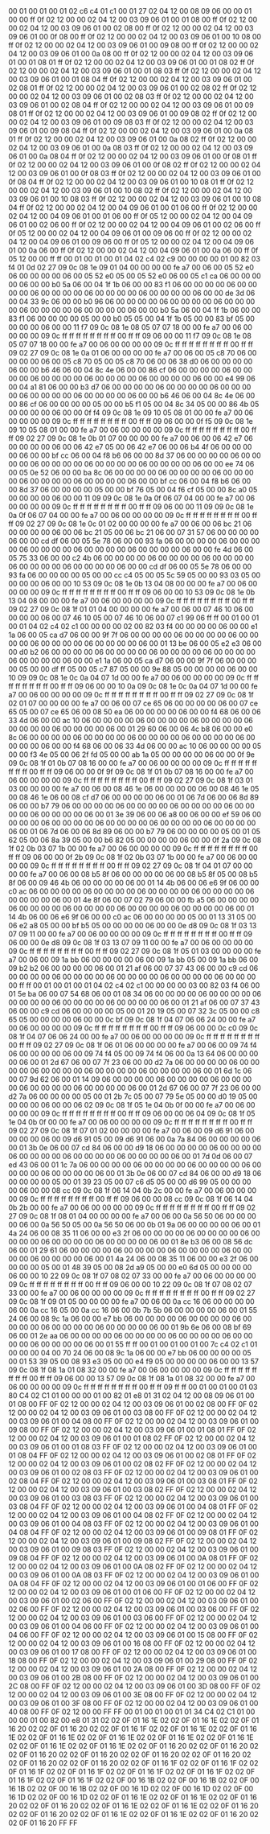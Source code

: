 <METERDATA>
<OBISCODES>
00 01 00 01 00 01 02 c6 c4 01 c1 00 01 27 02 04 12 00 08 09 06 00 00 01 00 00 ff 0f 02 12 00 00 02 04 12 00 03 09 06 01 00 01 08 00 ff 0f 02 12 00 00 02 04 12 00 03 09 06 01 00 02 08 00 ff 0f 02 12 00 00 02 04 12 00 03 09 06 01 00 0f 08 00 ff 0f 02 12 00 00 02 04 12 00 03 09 06 01 00 10 08 00 ff 0f 02 12 00 00 02 04 12 00 03 09 06 01 00 09 08 00 ff 0f 02 12 00 00 02 04 12 00 03 09 06 01 00 0a 08 00 ff 0f 02 12 00 00 02 04 12 00 03 09 06 01 00 01 08 01 ff 0f 02 12 00 00 02 04 12 00 03 09 06 01 00 01 08 02 ff 0f 02 12 00 00 02 04 12 00 03 09 06 01 00 01 08 03 ff 0f 02 12 00 00 02 04 12 00 03 09 06 01 00 01 08 04 ff 0f 02 12 00 00 02 04 12 00 03 09 06 01 00 02 08 01 ff 0f 02 12 00 00 02 04 12 00 03 09 06 01 00 02 08 02 ff 0f 02 12 00 00 02 04 12 00 03 09 06 01 00 02 08 03 ff 0f 02 12 00 00 02 04 12 00 03 09 06 01 00 02 08 04 ff 0f 02 12 00 00 02 04 12 00 03 09 06 01 00 09 08 01 ff 0f 02 12 00 00 02 04 12 00 03 09 06 01 00 09 08 02 ff 0f 02 12 00 00 02 04 12 00 03 09 06 01 00 09 08 03 ff 0f 02 12 00 00 02 04 12 00 03 09 06 01 00 09 08 04 ff 0f 02 12 00 00 02 04 12 00 03 09 06 01 00 0a 08 01 ff 0f 02 12 00 00 02 04 12 00 03 09 06 01 00 0a 08 02 ff 0f 02 12 00 00 02 04 12 00 03 09 06 01 00 0a 08 03 ff 0f 02 12 00 00 02 04 12 00 03 09 06 01 00 0a 08 04 ff 0f 02 12 00 00 02 04 12 00 03 09 06 01 00 0f 08 01 ff 0f 02 12 00 00 02 04 12 00 03 09 06 01 00 0f 08 02 ff 0f 02 12 00 00 02 04 12 00 03 09 06 01 00 0f 08 03 ff 0f 02 12 00 00 02 04 12 00 03 09 06 01 00 0f 08 04 ff 0f 02 12 00 00 02 04 12 00 03 09 06 01 00 10 08 01 ff 0f 02 12 00 00 02 04 12 00 03 09 06 01 00 10 08 02 ff 0f 02 12 00 00 02 04 12 00 03 09 06 01 00 10 08 03 ff 0f 02 12 00 00 02 04 12 00 03 09 06 01 00 10 08 04 ff 0f 02 12 00 00 02 04 12 00 04 09 06 01 00 01 06 00 ff 0f 02 12 00 00 02 04 12 00 04 09 06 01 00 01 06 00 ff 0f 05 12 00 00 02 04 12 00 04 09 06 01 00 02 06 00 ff 0f 02 12 00 00 02 04 12 00 04 09 06 01 00 02 06 00 ff 0f 05 12 00 00 02 04 12 00 04 09 06 01 00 09 06 00 ff 0f 02 12 00 00 02 04 12 00 04 09 06 01 00 09 06 00 ff 0f 05 12 00 00 02 04 12 00 04 09 06 01 00 0a 06 00 ff 0f 02 12 00 00 02 04 12 00 04 09 06 01 00 0a 06 00 ff 0f 05 12 00 00 ff ff 
</OBISCODES>
<OBISDATA>
00 01 00 01 00 01 04 02 c4 02 c9 00 00 00 00 01 00 82 03 f4 01 0d 02 27 09 0c 08 1e 09 01 04 00 00 00 00 fe a7 00 06 00 05 52 e0 06 00 00 00 00 06 00 05 52 e0 05 00 05 52 e0 06 00 05 c1 ca 06 00 00 00 00 06 00 00 b0 5a 06 00 04 1f 1b 06 00 00 83 f1 06 00 00 00 00 06 00 00 00 00 06 00 00 00 00 06 00 00 00 00 06 00 00 00 00 06 00 00 de 3d 06 00 04 33 9c 06 00 00 b0 96 06 00 00 00 00 06 00 00 00 00 06 00 00 00 00 06 00 00 00 00 06 00 00 00 00 06 00 00 b0 5a 06 00 04 1f 1b 06 00 00 83 f1 06 00 00 00 00 05 00 00 b0 05 05 00 04 1f 1b 05 00 00 83 bf 05 00 00 00 00 06 00 00 11 f7 09 0c 08 1e 08 05 07 07 18 00 00 fe a7 00 06 00 00 00 00 09 0c ff ff ff ff ff ff ff ff 00 ff ff 09 06 00 00 11 f7 09 0c 08 1e 08 05 07 07 18 00 00 fe a7 00 06 00 00 00 00 09 0c ff ff ff ff ff ff ff ff 00 ff ff 09 02 27 09 0c 08 1e 0a 01 06 00 00 00 00 fe a7 00 06 00 05 c8 70 06 00 00 00 00 06 00 05 c8 70 05 00 05 c8 70 06 00 06 38 d0 06 00 00 00 00 06 00 00 b6 46 06 00 04 8c 4e 06 00 00 86 cf 06 00 00 00 00 06 00 00 00 00 06 00 00 00 00 06 00 00 00 00 06 00 00 00 00 06 00 00 e4 99 06 00 04 a1 81 06 00 00 b3 d7 06 00 00 00 00 06 00 00 00 00 06 00 00 00 00 06 00 00 00 00 06 00 00 00 00 06 00 00 b6 46 06 00 04 8c 4e 06 00 00 86 cf 06 00 00 00 00 05 00 00 b5 f1 05 00 04 8c 34 05 00 00 86 4b 05 00 00 00 00 06 00 00 0f f4 09 0c 08 1e 09 10 05 08 01 00 00 fe a7 00 06 00 00 00 00 09 0c ff ff ff ff ff ff ff ff 00 ff ff 09 06 00 00 0f f5 09 0c 08 1e 09 10 05 08 01 00 00 fe a7 00 06 00 00 00 00 09 0c ff ff ff ff ff ff ff ff 00 ff ff 09 02 27 09 0c 08 1e 0b 01 07 00 00 00 00 fe a7 00 06 00 06 42 e7 06 00 00 00 00 06 00 06 42 e7 05 00 06 42 e7 06 00 06 b4 4f 06 00 00 00 00 06 00 00 bf cc 06 00 04 f8 b6 06 00 00 8d 37 06 00 00 00 00 06 00 00 00 00 06 00 00 00 00 06 00 00 00 00 06 00 00 00 00 06 00 00 ee 74 06 00 05 0e 52 06 00 00 ba 8c 06 00 00 00 00 06 00 00 00 00 06 00 00 00 00 06 00 00 00 00 06 00 00 00 00 06 00 00 bf cc 06 00 04 f8 b6 06 00 00 8d 37 06 00 00 00 00 05 00 00 bf 76 05 00 04 f6 cf 05 00 00 8c a0 05 00 00 00 00 06 00 00 11 09 09 0c 08 1e 0a 0f 06 07 04 00 00 fe a7 00 06 00 00 00 00 09 0c ff ff ff ff ff ff ff ff 00 ff ff 09 06 00 00 11 09 09 0c 08 1e 0a 0f 06 07 04 00 00 fe a7 00 06 00 00 00 00 09 0c ff ff ff ff ff ff ff ff 00 ff ff 09 02 27 09 0c 08 1e 0c 01 02 00 00 00 00 fe a7 00 06 00 06 bc 21 06 00 00 00 00 06 00 06 bc 21 05 00 06 bc 21 06 00 07 31 57 06 00 00 00 00 06 00 00 cd df 06 00 05 5e 78 06 00 00 93 fa 06 00 00 00 00 06 00 00 00 00 06 00 00 00 00 06 00 00 00 00 06 00 00 00 00 06 00 00 fe 4d 06 00 05 75 33 06 00 00 c2 4b 06 00 00 00 00 06 00 00 00 00 06 00 00 00 00 06 00 00 00 00 06 00 00 00 00 06 00 00 cd df 06 00 05 5e 78 06 00 00 93 fa 06 00 00 00 00 05 00 00 cc c4 05 00 05 5c 59 05 00 00 93 03 05 00 00 00 00 06 00 00 10 53 09 0c 08 1e 0b 13 04 08 00 00 00 fe a7 00 06 00 00 00 00 09 0c ff ff ff ff ff ff ff ff 00 ff ff 09 06 00 00 10 53 09 0c 08 1e 0b 13 04 08 00 00 00 fe a7 00 06 00 00 00 00 09 0c ff ff ff ff ff ff ff ff 00 ff ff 09 02 27 09 0c 08 1f 01 01 04 00 00 00 00 fe a7 00 06 00 07 46 10 06 00 00 00 00 06 00 07 46 10 05 00 07 46 10 06 00 07 c1 99 06 ff ff 
00 01 00 01 00 01 04 02 c4 02 c1 00 00 00 00 02 00 82 03 f4 00 00 00 00 06 00 00 e1 1a 06 00 05 ca d7 06 00 00 9f 7f 06 00 00 00 00 06 00 00 00 00 06 00 00 00 00 06 00 00 00 00 06 00 00 00 00 06 00 01 13 be 06 00 05 e2 e3 06 00 00 d0 b2 06 00 00 00 00 06 00 00 00 00 06 00 00 00 00 06 00 00 00 00 06 00 00 00 00 06 00 00 e1 1a 06 00 05 ca d7 06 00 00 9f 7f 06 00 00 00 00 05 00 00 df ff 05 00 05 c7 87 05 00 00 9e 88 05 00 00 00 00 06 00 00 10 09 09 0c 08 1e 0c 0a 04 07 1d 00 00 fe a7 00 06 00 00 00 00 09 0c ff ff ff ff ff ff ff ff 00 ff ff 09 06 00 00 10 0a 09 0c 08 1e 0c 0a 04 07 1d 00 00 fe a7 00 06 00 00 00 00 09 0c ff ff ff ff ff ff ff ff 00 ff ff 09 02 27 09 0c 08 1f 02 01 07 00 00 00 00 fe a7 00 06 00 07 ce 65 06 00 00 00 00 06 00 07 ce 65 05 00 07 ce 65 06 00 08 50 ea 06 00 00 00 00 06 00 00 f4 68 06 00 06 33 4d 06 00 00 ac 10 06 00 00 00 00 06 00 00 00 00 06 00 00 00 00 06 00 00 00 00 06 00 00 00 00 06 00 01 29 60 06 00 06 4c b8 06 00 00 e0 8c 06 00 00 00 00 06 00 00 00 00 06 00 00 00 00 06 00 00 00 00 06 00 00 00 00 06 00 00 f4 68 06 00 06 33 4d 06 00 00 ac 10 06 00 00 00 00 05 00 00 f3 4e 05 00 06 2f fd 05 00 00 ab 1a 05 00 00 00 00 06 00 00 0f 9e 09 0c 08 1f 01 0b 07 08 16 00 00 fe a7 00 06 00 00 00 00 09 0c ff ff ff ff ff ff ff ff 00 ff ff 09 06 00 00 0f 9f 09 0c 08 1f 01 0b 07 08 16 00 00 fe a7 00 06 00 00 00 00 09 0c ff ff ff ff ff ff ff ff 00 ff ff 09 02 27 09 0c 08 1f 03 01 03 00 00 00 00 fe a7 00 06 00 08 46 1e 06 00 00 00 00 06 00 08 46 1e 05 00 08 46 1e 06 00 08 cf d7 06 00 00 00 00 06 00 01 06 7d 06 00 06 8d 89 06 00 00 b7 79 06 00 00 00 00 06 00 00 00 00 06 00 00 00 00 06 00 00 00 00 06 00 00 00 00 06 00 01 3e 39 06 00 06 a8 00 06 00 00 ef 59 06 00 00 00 00 06 00 00 00 00 06 00 00 00 00 06 00 00 00 00 06 00 00 00 00 06 00 01 06 7d 06 00 06 8d 89 06 00 00 b7 79 06 00 00 00 00 05 00 01 05 62 05 00 06 8a 39 05 00 00 b6 82 05 00 00 00 00 06 00 00 0f 2a 09 0c 08 1f 02 0b 03 07 1b 00 00 fe a7 00 06 00 00 00 00 09 0c ff ff ff ff ff ff ff ff 00 ff ff 09 06 00 00 0f 2b 09 0c 08 1f 02 0b 03 07 1b 00 00 fe a7 00 06 00 00 00 00 09 0c ff ff ff ff ff ff ff ff 00 ff ff 09 02 27 09 0c 08 1f 04 01 07 00 00 00 00 fe a7 00 06 00 08 b5 8f 06 00 00 00 00 06 00 08 b5 8f 05 00 08 b5 8f 06 00 09 46 4b 06 00 00 00 00 06 00 01 14 4b 06 00 06 e6 9f 06 00 00 c0 ac 06 00 00 00 00 06 00 00 00 00 06 00 00 00 00 06 00 00 00 00 06 00 00 00 00 06 00 01 4e 8f 06 00 07 02 79 06 00 00 fb a5 06 00 00 00 00 06 00 00 00 00 06 00 00 00 00 06 00 00 00 00 06 00 00 00 00 06 00 01 14 4b 06 00 06 e6 9f 06 00 00 c0 ac 06 00 00 00 00 05 00 01 13 31 05 00 06 e2 a8 05 00 00 bf b5 05 00 00 00 00 06 00 00 0e d8 09 0c 08 1f 03 13 07 09 11 00 00 fe a7 00 06 00 00 00 00 09 0c ff ff ff ff ff ff ff ff 00 ff ff 09 06 00 00 0e d8 09 0c 08 1f 03 13 07 09 11 00 00 fe a7 00 06 00 00 00 00 09 0c ff ff ff ff ff ff ff ff 00 ff ff 09 02 27 09 0c 08 1f 05 01 03 00 00 00 00 fe a7 00 06 00 09 1a bb 06 00 00 00 00 06 00 09 1a bb 05 00 09 1a bb 06 00 09 b2 b2 06 00 00 00 00 06 00 01 21 af 06 00 07 37 43 06 00 00 c9 cd 06 00 00 00 00 06 00 00 00 00 06 00 00 00 00 06 00 00 00 00 06 00 00 00 00 ff ff 
00 01 00 01 00 01 04 02 c4 02 c1 00 00 00 00 03 00 82 03 f4 06 00 01 5e ba 06 00 07 54 68 06 00 01 08 34 06 00 00 00 00 06 00 00 00 00 06 00 00 00 00 06 00 00 00 00 06 00 00 00 00 06 00 01 21 af 06 00 07 37 43 06 00 00 c9 cd 06 00 00 00 00 05 00 01 20 19 05 00 07 32 3c 05 00 00 c8 65 05 00 00 00 00 06 00 00 0c bf 09 0c 08 1f 04 07 06 06 24 00 00 fe a7 00 06 00 00 00 00 09 0c ff ff ff ff ff ff ff ff 00 ff ff 09 06 00 00 0c c0 09 0c 08 1f 04 07 06 06 24 00 00 fe a7 00 06 00 00 00 00 09 0c ff ff ff ff ff ff ff ff 00 ff ff 09 02 27 09 0c 08 1f 06 01 06 00 00 00 00 fe a7 00 06 00 09 74 f4 06 00 00 00 00 06 00 09 74 f4 05 00 09 74 f4 06 00 0a 13 64 06 00 00 00 00 06 00 01 2d 67 06 00 07 7f 23 06 00 00 d2 7a 06 00 00 00 00 06 00 00 00 00 06 00 00 00 00 06 00 00 00 00 06 00 00 00 00 06 00 01 6d 1c 06 00 07 9d 62 06 00 01 14 09 06 00 00 00 00 06 00 00 00 00 06 00 00 00 00 06 00 00 00 00 06 00 00 00 00 06 00 01 2d 67 06 00 07 7f 23 06 00 00 d2 7a 06 00 00 00 00 05 00 01 2b 7c 05 00 07 79 5e 05 00 00 d0 19 05 00 00 00 00 06 00 00 06 02 09 0c 08 1f 05 1e 04 0b 0f 00 00 fe a7 00 06 00 00 00 00 09 0c ff ff ff ff ff ff ff ff 00 ff ff 09 06 00 00 06 04 09 0c 08 1f 05 1e 04 0b 0f 00 00 fe a7 00 06 00 00 00 00 09 0c ff ff ff ff ff ff ff ff 00 ff ff 09 02 27 09 0c 08 1f 07 01 02 00 00 00 00 fe a7 00 06 00 09 d6 91 06 00 00 00 00 06 00 09 d6 91 05 00 09 d6 91 06 00 0a 7a 84 06 00 00 00 00 06 00 01 3b 0e 06 00 07 cd 84 06 00 00 d9 18 06 00 00 00 00 06 00 00 00 00 06 00 00 00 00 06 00 00 00 00 06 00 00 00 00 06 00 01 7d 0d 06 00 07 ed 43 06 00 01 1c 7a 06 00 00 00 00 06 00 00 00 00 06 00 00 00 00 06 00 00 00 00 06 00 00 00 00 06 00 01 3b 0e 06 00 07 cd 84 06 00 00 d9 18 06 00 00 00 00 05 00 01 39 23 05 00 07 c6 d5 05 00 00 d6 99 05 00 00 00 00 06 00 00 08 cc 09 0c 08 1f 06 14 04 0b 2c 00 00 fe a7 00 06 00 00 00 00 09 0c ff ff ff ff ff ff ff ff 00 ff ff 09 06 00 00 08 cc 09 0c 08 1f 06 14 04 0b 2b 00 00 fe a7 00 06 00 00 00 00 09 0c ff ff ff ff ff ff ff ff 00 ff ff 09 02 27 09 0c 08 1f 08 01 04 00 00 00 00 fe a7 00 06 00 0a 56 50 06 00 00 00 00 06 00 0a 56 50 05 00 0a 56 50 06 00 0b 01 9a 06 00 00 00 00 06 00 01 4a 24 06 00 08 35 11 06 00 00 e3 2f 06 00 00 00 00 06 00 00 00 00 06 00 00 00 00 06 00 00 00 00 06 00 00 00 00 06 00 01 8e b3 06 00 08 56 dc 06 00 01 29 61 06 00 00 00 00 06 00 00 00 00 06 00 00 00 00 06 00 00 00 00 06 00 00 00 00 06 00 01 4a 24 06 00 08 35 11 06 00 00 e3 2f 06 00 00 00 00 05 00 01 48 39 05 00 08 2d a9 05 00 00 e0 6d 05 00 00 00 00 06 00 00 10 22 09 0c 08 1f 07 08 02 07 33 00 00 fe a7 00 06 00 00 00 00 09 0c ff ff ff ff ff ff ff ff 00 ff ff 09 06 00 00 10 22 09 0c 08 1f 07 08 02 07 33 00 00 fe a7 00 06 00 00 00 00 09 0c ff ff ff ff ff ff ff ff 00 ff ff 09 02 27 09 0c 08 1f 09 01 05 00 00 00 00 fe a7 00 06 00 0a cc 16 06 00 00 00 00 06 00 0a cc 16 05 00 0a cc 16 06 00 0b 7b 5b 06 00 00 00 00 06 00 01 55 24 06 00 08 9c 1a 06 00 00 e7 bb 06 00 00 00 00 06 00 00 00 00 06 00 00 00 00 06 00 00 00 00 06 00 00 00 00 06 00 01 9b 6e 06 00 08 bf 69 06 00 01 2e aa 06 00 00 00 00 06 00 00 00 00 06 00 00 00 00 06 00 00 00 00 06 00 00 00 00 06 00 01 55 ff ff 
00 01 00 01 00 01 00 7c c4 02 c1 01 00 00 00 04 00 70 24 06 00 08 9c 1a 06 00 00 e7 bb 06 00 00 00 00 05 00 01 53 39 05 00 08 93 e3 05 00 00 e4 f9 05 00 00 00 00 06 00 00 13 57 09 0c 08 1f 08 1a 01 08 32 00 00 fe a7 00 06 00 00 00 00 09 0c ff ff ff ff ff ff ff ff 00 ff ff 09 06 00 00 13 57 09 0c 08 1f 08 1a 01 08 32 00 00 fe a7 00 06 00 00 00 00 09 0c ff ff ff ff ff ff ff ff 00 ff ff 09 ff ff 
</OBISDATA>
<SCALAROBISCODES>
00 01 00 01 00 01 03 80 C4 02 C1 01 00 00 00 01 00 82 01 e8 01 31 02 04 12 00 08 09 06 01 00 01 08 00 FF 0F 02 12 00 00 02 04 12 00 03 09 06 01 00 02 08 00 FF 0F 02 12 00 00 02 04 12 00 03 09 06 01 00 03 08 00 FF 0F 02 12 00 00 02 04 12 00 03 09 06 01 00 04 08 00 FF 0F 02 12 00 00 02 04 12 00 03 09 06 01 00 09 08 00 FF 0F 02 12 00 00 02 04 12 00 03 09 06 01 00 01 08 01 FF 0F 02 12 00 00 02 04 12 00 03 09 06 01 00 01 08 02 FF 0F 02 12 00 00 02 04 12 00 03 09 06 01 00 01 08 03 FF 0F 02 12 00 00 02 04 12 00 03 09 06 01 00 01 08 04 FF 0F 02 12 00 00 02 04 12 00 03 09 06 01 00 02 08 01 FF 0F 02 12 00 00 02 04 12 00 03 09 06 01 00 02 08 02 FF 0F 02 12 00 00 02 04 12 00 03 09 06 01 00 02 08 03 FF 0F 02 12 00 00 02 04 12 00 03 09 06 01 00 02 08 04 FF 0F 02 12 00 00 02 04 12 00 03 09 06 01 00 03 08 01 FF 0F 02 12 00 00 02 04 12 00 03 09 06 01 00 03 08 02 FF 0F 02 12 00 00 02 04 12 00 03 09 06 01 00 03 08 03 FF 0F 02 12 00 00 02 04 12 00 03 09 06 01 00 03 08 04 FF 0F 02 12 00 00 02 04 12 00 03 09 06 01 00 04 08 01 FF 0F 02 12 00 00 02 04 12 00 03 09 06 01 00 04 08 02 FF 0F 02 12 00 00 02 04 12 00 03 09 06 01 00 04 08 03 FF 0F 02 12 00 00 02 04 12 00 03 09 06 01 00 04 08 04 FF 0F 02 12 00 00 02 04 12 00 03 09 06 01 00 09 08 01 FF 0F 02 12 00 00 02 04 12 00 03 09 06 01 00 09 08 02 FF 0F 02 12 00 00 02 04 12 00 03 09 06 01 00 09 08 03 FF 0F 02 12 00 00 02 04 12 00 03 09 06 01 00 09 08 04 FF 0F 02 12 00 00 02 04 12 00 03 09 06 01 00 0A 08 01 FF 0F 02 12 00 00 02 04 12 00 03 09 06 01 00 0A 08 02 FF 0F 02 12 00 00 02 04 12 00 03 09 06 01 00 0A 08 03 FF 0F 02 12 00 00 02 04 12 00 03 09 06 01 00 0A 08 04 FF 0F 02 12 00 00 02 04 12 00 03 09 06 01 00 01 06 00 FF 0F 02 12 00 00 02 04 12 00 03 09 06 01 00 01 06 00 FF 0F 02 12 00 00 02 04 12 00 03 09 06 01 00 02 06 00 FF 0F 02 12 00 00 02 04 12 00 03 09 06 01 00 02 06 00 FF 0F 02 12 00 00 02 04 12 00 03 09 06 01 00 03 06 00 FF 0F 02 12 00 00 02 04 12 00 03 09 06 01 00 03 06 00 FF 0F 02 12 00 00 02 04 12 00 03 09 06 01 00 04 06 00 FF 0F 02 12 00 00 02 04 12 00 03 09 06 01 00 04 06 00 FF 0F 02 12 00 00 02 04 12 00 03 09 06 01 00 15 08 00 FF 0F 02 12 00 00 02 04 12 00 03 09 06 01 00 16 08 00 FF 0F 02 12 00 00 02 04 12 00 03 09 06 01 00 17 08 00 FF 0F 02 12 00 00 02 04 12 00 03 09 06 01 00 18 08 00 FF 0F 02 12 00 00 02 04 12 00 03 09 06 01 00 29 08 00 FF 0F 02 12 00 00 02 04 12 00 03 09 06 01 00 2A 08 00 FF 0F 02 12 00 00 02 04 12 00 03 09 06 01 00 2B 08 00 FF 0F 02 12 00 00 02 04 12 00 03 09 06 01 00 2C 08 00 FF 0F 02 12 00 00 02 04 12 00 03 09 06 01 00 3D 08 00 FF 0F 02 12 00 00 02 04 12 00 03 09 06 01 00 3E 08 00 FF 0F 02 12 00 00 02 04 12 00 03 09 06 01 00 3F 08 00 FF 0F 02 12 00 00 02 04 12 00 03 09 06 01 00 40 08 00 FF 0F 02 12 00 00 FF FF
</SCALAROBISCODES>
<SCALAROBISDATA>
00 01 00 01 00 01 01 34 C4 02 C1 01 00 00 00 01 00 82 00 e8 01 31 02 02 0F 01 16 1E 02 02 0F 01 16 1E 02 02 0F 01 16 20 02 02 0F 01 16 20 02 02 0F 01 16 1F 02 02 0F 01 16 1E 02 02 0F 01 16 1E 02 02 0F 01 16 1E 02 02 0F 01 16 1E 02 02 0F 01 16 1E 02 02 0F 01 16 1E 02 02 0F 01 16 1E 02 02 0F 01 16 1E 02 02 0F 01 16 20 02 02 0F 01 16 20 02 02 0F 01 16 20 02 02 0F 01 16 20 02 02 0F 01 16 20 02 02 0F 01 16 20 02 02 0F 01 16 20 02 02 0F 01 16 20 02 02 0F 01 16 1F 02 02 0F 01 16 1F 02 02 0F 01 16 1F 02 02 0F 01 16 1F 02 02 0F 01 16 1F 02 02 0F 01 16 1F 02 02 0F 01 16 1F 02 02 0F 01 16 1F 02 02 0F 00 16 1B 02 02 0F 00 16 1B 02 02 0F 00 16 1B 02 02 0F 00 16 1B 02 02 0F 00 16 1D 02 02 0F 00 16 1D 02 02 0F 00 16 1D 02 02 0F 00 16 1D 02 02 0F 01 16 1E 02 02 0F 01 16 1E 02 02 0F 01 16 20 02 02 0F 01 16 20 02 02 0F 01 16 1E 02 02 0F 01 16 1E 02 02 0F 01 16 20 02 02 0F 01 16 20 02 02 0F 01 16 1E 02 02 0F 01 16 1E 02 02 0F 01 16 20 02 02 0F 01 16 20 FF FF
</SCALAROBISDATA>
</METERDATA>